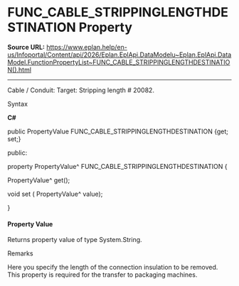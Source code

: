 # FUNC_CABLE_STRIPPINGLENGTHDESTINATION Property

**Source URL:** https://www.eplan.help/en-us/Infoportal/Content/api/2026/Eplan.EplApi.DataModelu~Eplan.EplApi.DataModel.FunctionPropertyList~FUNC_CABLE_STRIPPINGLENGTHDESTINATION().html

---

Cable / Conduit: Target: Stripping length # 20082.

Syntax

**C#**



public PropertyValue FUNC_CABLE_STRIPPINGLENGTHDESTINATION {get; set;}

public:

property PropertyValue^ FUNC_CABLE_STRIPPINGLENGTHDESTINATION {

   PropertyValue^ get();

   void set (    PropertyValue^ value);

}


#### Property Value

Returns property value of type System.String.

Remarks

Here you specify the length of the connection insulation to be removed. This property is required for the transfer to packaging machines.
